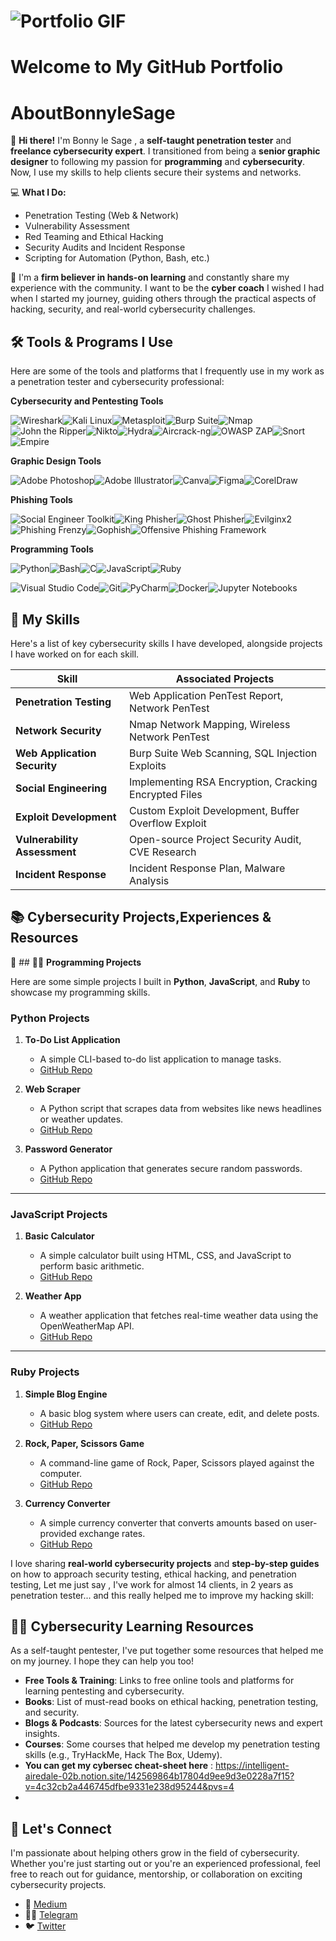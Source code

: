 # ![Portfolio GIF](https://raw.githubusercontent.com//BonnyleSage/BonnyleSage/main/assets/portfolio.gif)

# Welcome to My GitHub Portfolio







# AboutBonnyleSage
👋 **Hi there!** I'm Bonny le Sage , a **self-taught penetration tester** and **freelance cybersecurity expert**. I transitioned from being a **senior graphic designer** to following my passion for **programming** and **cybersecurity**. Now, I use my skills to help clients secure their systems and networks.

💻 **What I Do:**
- Penetration Testing (Web & Network)
- Vulnerability Assessment
- Red Teaming and Ethical Hacking
- Security Audits and Incident Response
- Scripting for Automation (Python, Bash, etc.)

🌱 I'm a **firm believer in hands-on learning** and constantly share my experience with the community. I want to be the **cyber coach** I wished I had when I started my journey, guiding others through the practical aspects of hacking, security, and real-world cybersecurity challenges.

## 🛠️ **Tools & Programs** I Use

Here are some of the tools and platforms that I frequently use in my work as a penetration tester and cybersecurity professional:

 **Cybersecurity and Pentesting Tools**
 
<img src="https://img.shields.io/badge/-Wireshark-1679A7?&style=for-the-badge&logo=Wireshark&logoColor=white" alt="Wireshark" style="max-width: 100%;"><img src="https://img.shields.io/badge/-Kali_Linux-557C94?&style=for-the-badge&logo=Kali-Linux&logoColor=white" alt="Kali Linux" style="max-width: 100%;"><img src="https://img.shields.io/badge/-Metasploit-9F0F0F?&style=for-the-badge&logo=Metasploit&logoColor=white" alt="Metasploit" style="max-width: 100%;"><img src="https://img.shields.io/badge/-Burp_Suite-F16C0D?&style=for-the-badge&logo=Burp-Suite&logoColor=white" alt="Burp Suite" style="max-width: 100%;"><img src="https://img.shields.io/badge/-Nmap-000000?&style=for-the-badge&logo=Nmap&logoColor=white" alt="Nmap" style="max-width: 100%;"><img src="https://img.shields.io/badge/-John_the_Ripper-000000?&style=for-the-badge&logo=John-the-Ripper&logoColor=white" alt="John the Ripper" style="max-width: 100%;"><img src="https://img.shields.io/badge/-Nikto-000000?&style=for-the-badge&logo=Nikto&logoColor=white" alt="Nikto" style="max-width: 100%;"><img src="https://img.shields.io/badge/-Hydra-8C1E1E?&style=for-the-badge&logo=Hydra&logoColor=white" alt="Hydra" style="max-width: 100%;"><img src="https://img.shields.io/badge/-Aircrack_ng-009C89?&style=for-the-badge&logo=Aircrack-ng&logoColor=white" alt="Aircrack-ng" style="max-width: 100%;"><img src="https://img.shields.io/badge/-OWASP_ZAP-F57C00?&style=for-the-badge&logo=OWASP-ZAP&logoColor=white" alt="OWASP ZAP" style="max-width: 100%;"><img src="https://img.shields.io/badge/-Snort-72A3D7?&style=for-the-badge&logo=Snort&logoColor=white" alt="Snort" style="max-width: 100%;"><img src="https://img.shields.io/badge/-Empire-121D2D?&style=for-the-badge&logo=Empire&logoColor=white" alt="Empire" style="max-width: 100%;">

**Graphic Design Tools**

<img src="https://img.shields.io/badge/-Adobe_Photoshop-31A8FF?&style=for-the-badge&logo=Adobe-Photoshop&logoColor=white" alt="Adobe Photoshop" style="max-width: 100%;"><img src="https://img.shields.io/badge/-Adobe_Illustrator-FF9A00?&style=for-the-badge&logo=Adobe-Illustrator&logoColor=white" alt="Adobe Illustrator" style="max-width: 100%;"><img src="https://img.shields.io/badge/-Canva-00C4CC?&style=for-the-badge&logo=Canva&logoColor=white" alt="Canva" style="max-width: 100%;"><img src="https://img.shields.io/badge/-Figma-F24E1E?&style=for-the-badge&logo=Figma&logoColor=white" alt="Figma" style="max-width: 100%;"><img src="https://img.shields.io/badge/-CorelDraw-FF6A00?&style=for-the-badge&logo=CorelDraw&logoColor=white" alt="CorelDraw" style="max-width: 100%;">

**Phishing Tools**

<img src="https://img.shields.io/badge/-Social_Engineer_Toolkit-5D5D5D?&style=for-the-badge&logo=Social-Engineer-Toolkit&logoColor=white" alt="Social Engineer Toolkit" style="max-width: 100%;"><img src="https://img.shields.io/badge/-King_Phisher-000000?&style=for-the-badge&logo=King-Phisher&logoColor=white" alt="King Phisher" style="max-width: 100%;"><img src="https://img.shields.io/badge/-Ghost_Phisher-FF5733?&style=for-the-badge&logo=Ghost-Phisher&logoColor=white" alt="Ghost Phisher" style="max-width: 100%;"><img src="https://img.shields.io/badge/-Evilginx2-003366?&style=for-the-badge&logo=Evilginx&logoColor=white" alt="Evilginx2" style="max-width: 100%;"><img src="https://img.shields.io/badge/-Phishing_Frenzy-1C1C1C?&style=for-the-badge&logo=Phishing-Frenzy&logoColor=white" alt="Phishing Frenzy" style="max-width: 100%;"><img src="https://img.shields.io/badge/-Gophish-0067D3?&style=for-the-badge&logo=Gophish&logoColor=white" alt="Gophish" style="max-width: 100%;"><img src="https://img.shields.io/badge/-The_Offensive_Phishing_Framework-171717?&style=for-the-badge&logo=Offensive-Phishing-Framework&logoColor=white" alt="Offensive Phishing Framework" style="max-width: 100%;">

**Programming Tools**

<img src="https://img.shields.io/badge/-Python-3776AB?&style=for-the-badge&logo=Python&logoColor=white" alt="Python" style="max-width: 100%;"><img src="https://img.shields.io/badge/-Bash-4EAA25?&style=for-the-badge&logo=GNU-Bash&logoColor=white" alt="Bash" style="max-width: 100%;"><img src="https://img.shields.io/badge/-C-00599C?&style=for-the-badge&logo=C&logoColor=white" alt="C" style="max-width: 100%;"><img src="https://img.shields.io/badge/-JavaScript-F7DF1E?&style=for-the-badge&logo=JavaScript&logoColor=white" alt="JavaScript" style="max-width: 100%;"><img src="https://img.shields.io/badge/-Ruby-CC342D?&style=for-the-badge&logo=Ruby&logoColor=white" alt="Ruby" style="max-width: 100%;">

<img src="https://img.shields.io/badge/-Visual_Studio_Code-0078D4?&style=for-the-badge&logo=Visual-Studio-Code&logoColor=white" alt="Visual Studio Code" style="max-width: 100%;"><img src="https://img.shields.io/badge/-Git-F1502F?&style=for-the-badge&logo=Git&logoColor=white" alt="Git" style="max-width: 100%;"><img src="https://img.shields.io/badge/-PyCharm-000000?&style=for-the-badge&logo=PyCharm&logoColor=white" alt="PyCharm" style="max-width: 100%;"><img src="https://img.shields.io/badge/-Docker-2496ED?&style=for-the-badge&logo=Docker&logoColor=white" alt="Docker" style="max-width: 100%;"><img src="https://img.shields.io/badge/-Jupyter_Notebooks-F37626?&style=for-the-badge&logo=Jupyter&logoColor=white" alt="Jupyter Notebooks" style="max-width: 100%;">


## 🧠 **My Skills**

Here's a list of key cybersecurity skills I have developed, alongside projects I have worked on for each skill.

| **Skill**                          | **Associated Projects**                               |
|-------------------------------------|-------------------------------------------------------|
| **Penetration Testing**             | Web Application PenTest Report, Network PenTest       |
| **Network Security**                | Nmap Network Mapping, Wireless Network PenTest        |
| **Web Application Security**       | Burp Suite Web Scanning, SQL Injection Exploits       |
| **Social Engineering**              | Implementing RSA Encryption, Cracking Encrypted Files |
| **Exploit Development**             | Custom Exploit Development, Buffer Overflow Exploit   |
| **Vulnerability Assessment**        | Open-source Project Security Audit, CVE Research     |
| **Incident Response**               | Incident Response Plan, Malware Analysis 

## 📚 **Cybersecurity Projects,Experiences & Resources**


📘 ## 🧑‍💻 **Programming Projects**

Here are some simple projects I built in **Python**, **JavaScript**, and **Ruby** to showcase my programming skills.

### **Python Projects**
1. **To-Do List Application**
   - A simple CLI-based to-do list application to manage tasks.
   - [GitHub Repo](https://github.com/yourusername/to-do-list)
   
2. **Web Scraper**
   - A Python script that scrapes data from websites like news headlines or weather updates.
   - [GitHub Repo](https://github.com/yourusername/web-scraper)
   
3. **Password Generator**
   - A Python application that generates secure random passwords.
   - [GitHub Repo](https://github.com/yourusername/password-generator)
---
### **JavaScript Projects**
1. **Basic Calculator**
   - A simple calculator built using HTML, CSS, and JavaScript to perform basic arithmetic.
   - [GitHub Repo](https://github.com/yourusername/javascript-calculator)
   
2. **Weather App**
   - A weather application that fetches real-time weather data using the OpenWeatherMap API.
   - [GitHub Repo](https://github.com/yourusername/weather-app)
---
### **Ruby Projects**
1. **Simple Blog Engine**
   - A basic blog system where users can create, edit, and delete posts.
   - [GitHub Repo](https://github.com/yourusername/ruby-blog-engine)

2. **Rock, Paper, Scissors Game**
   - A command-line game of Rock, Paper, Scissors played against the computer.
   - [GitHub Repo](https://github.com/yourusername/ruby-rock-paper-scissors)

3. **Currency Converter**
   - A simple currency converter that converts amounts based on user-provided exchange rates.
   - [GitHub Repo](https://github.com/yourusername/currency-converter)

I love sharing **real-world cybersecurity projects** and **step-by-step guides** on how to approach security testing, ethical hacking, and penetration testing,  Let  me  just  say  , I've  work  for  almost 14 clients,  in  2 years as  penetration  tester...  and  this  really  helped  me  to  improve  my  hacking  skill:

## 🧑‍🏫 **Cybersecurity Learning Resources**

As a self-taught pentester, I've put together some resources that helped me on my journey. I hope they can help you too!

- **Free Tools & Training**: Links to free online tools and platforms for learning pentesting and cybersecurity.
- **Books**: List of must-read books on ethical hacking, penetration testing, and security.
- **Blogs & Podcasts**: Sources for the latest cybersecurity news and expert insights.
- **Courses**: Some courses that helped me develop my penetration testing skills (e.g., TryHackMe, Hack The Box, Udemy).
- **You can get my cybersec cheat-sheet here** : https://intelligent-airedale-02b.notion.site/142569864b17804d9ee9d3e0228a7f15?v=4c32cb2a446745dfbe9331e238d95244&pvs=4
- 

## 💬 **Let's Connect**

I'm passionate about helping others grow in the field of cybersecurity. Whether you're just starting out or you're an experienced professional, feel free to reach out for guidance, mentorship, or collaboration on exciting cybersecurity projects.

- 💼 [Medium](https://medium.com/@bonnylesage44)
- 📧🔭 [Telegram](@france205)
- 🐦 [Twitter](https://x.com/@bonny_lesage)


